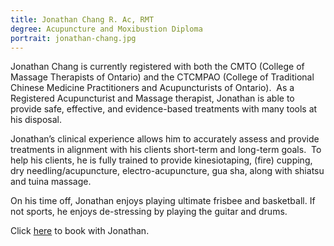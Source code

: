 ```yaml
---
title: Jonathan Chang R. Ac, RMT
degree: Acupuncture and Moxibustion Diploma
portrait: jonathan-chang.jpg
---
```

Jonathan Chang is currently registered with both the CMTO (College of Massage Therapists of Ontario) and the CTCMPAO (College of Traditional Chinese Medicine Practitioners and Acupuncturists of Ontario).  As a Registered Acupuncturist and Massage therapist, Jonathan is able to provide safe, effective, and evidence-based treatments with many tools at his disposal.

Jonathan’s clinical experience allows him to accurately assess and provide treatments in alignment with his clients short-term and long-term goals.  To help his clients, he is fully trained to provide kinesiotaping, (fire) cupping, dry needling/acupuncture, electro-acupuncture, gua sha, along with shiatsu and tuina massage.

On his time off, Jonathan enjoys playing ultimate frisbee and basketball. If not sports, he enjoys de-stressing by playing the guitar and drums.

Click [here](https://jonathan-chang-rmt.business.site/) to book with Jonathan.